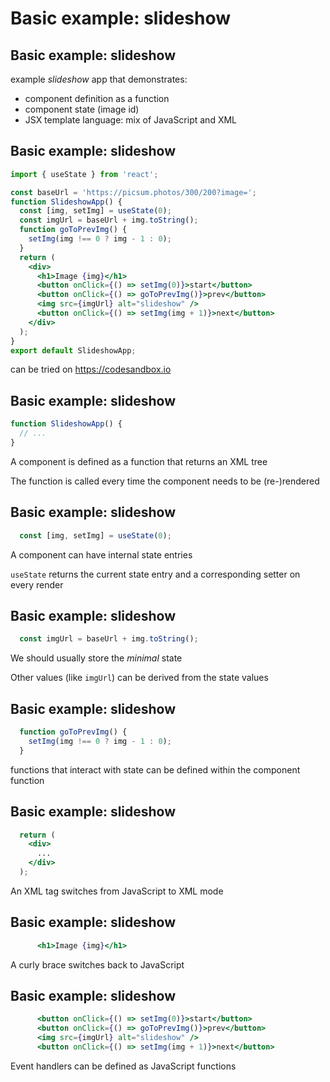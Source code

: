 # Basic example: slideshow

## Basic example: slideshow

example _slideshow_ app that demonstrates:

- component definition as a function
- component state (image id)
- JSX template language: mix of JavaScript and XML

## Basic example: slideshow

```jsx
import { useState } from 'react';

const baseUrl = 'https://picsum.photos/300/200?image=';
function SlideshowApp() {
  const [img, setImg] = useState(0);
  const imgUrl = baseUrl + img.toString();
  function goToPrevImg() {
    setImg(img !== 0 ? img - 1 : 0);
  }
  return (
    <div>
      <h1>Image {img}</h1>
      <button onClick={() => setImg(0)}>start</button>
      <button onClick={() => goToPrevImg()}>prev</button>
      <img src={imgUrl} alt="slideshow" />
      <button onClick={() => setImg(img + 1)}>next</button>
    </div>
  );
}
export default SlideshowApp;
```

can be tried on <https://codesandbox.io>

## Basic example: slideshow

```jsx
function SlideshowApp() {
  // ...
}
```

A component is defined as a function that returns an XML tree

The function is called every time the component needs to be (re-)rendered

## Basic example: slideshow

<!-- prettier-ignore -->
```jsx
  const [img, setImg] = useState(0);
```

A component can have internal state entries

`useState` returns the current state entry and a corresponding setter on every render

## Basic example: slideshow

<!-- prettier-ignore -->
```jsx
  const imgUrl = baseUrl + img.toString();
```

We should usually store the _minimal_ state

Other values (like `imgUrl`) can be derived from the state values

## Basic example: slideshow

<!-- prettier-ignore -->
```js
  function goToPrevImg() {
    setImg(img !== 0 ? img - 1 : 0);
  }
```

functions that interact with state can be defined within the component function

## Basic example: slideshow

<!-- prettier-ignore -->
```jsx
  return (
    <div>
      ...
    </div>
  );
```

An XML tag switches from JavaScript to XML mode

## Basic example: slideshow

<!-- prettier-ignore -->
```jsx
      <h1>Image {img}</h1>
```

A curly brace switches back to JavaScript

## Basic example: slideshow

<!-- prettier-ignore -->
```jsx
      <button onClick={() => setImg(0)}>start</button>
      <button onClick={() => goToPrevImg()}>prev</button>
      <img src={imgUrl} alt="slideshow" />
      <button onClick={() => setImg(img + 1)}>next</button>
```

Event handlers can be defined as JavaScript functions
